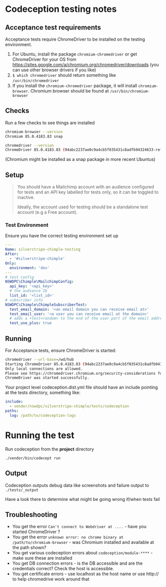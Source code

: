 # Codeception testing notes

## Acceptance test requirements

Acceptance tests require ChromeDriver to be installed on the testing environment.

1. For Ubuntu, install the package ```chromium-chromedriver``` or get ChromeDriver for your OS from https://sites.google.com/a/chromium.org/chromedriver/downloads (you can use other browser drivers if you like)
1. ```$ which chromedriver``` should return something like ```/usr/bin/chromedriver```
1. If you install the ```chromium-chromedriver``` package, it will install ```chromium-browser```. Chromium browser should be found at ```/usr/bin/chromium-browser```

## Checks

Run a few checks to see things are installed

```bash
chromium-browser --version
Chromium 85.0.4183.83 snap

chromedriver --version
ChromeDriver 85.0.4183.83 (94abc2237ae0c9a4cb5f035431c8adfb94324633-refs/branch-heads/4183@{#1658})
```

(Chromium might be installed as a snap package in more recent Ubuntus)

## Setup

> You should have a Mailchimp account with an audience configured for tests and an API key labelled for tests only, so it can be toggled to inactive.
>
> Ideally, the account used for testing should be a standalone test account (e.g a Free account).

### Test Environment

Ensure you have the correct testing environment set up

```yaml
---
Name: silverstripe-chimple-testing
After:
  - '#silverstripe-chimple'
Only:
  environment: 'dev'
---
# test config
NSWDPC\Chimple\MailchimpConfig:
  api_key: '<api_key>'
  # the audience ID
  list_id: '<list_id>'
# subscriber info
NSWDPC\Chimple\ChimpleSubscriberTest:
  test_email_domain: '<an email domain you can receive email at>'
  test_email_user: '<a user you can receive email at the domain>'
  # adds a +test<random> to the end of the user part of the email address
  test_use_plus: true
```

## Running

For Acceptance tests, ensure ChromeDriver is started:

```bash
chromedriver --url-base=/wd/hub
Starting ChromeDriver 85.0.4183.83 (94abc2237ae0c9a4cb5f035431c8adfb94324633-refs/branch-heads/4183@{#1658}) on port 9515
Only local connections are allowed.
Please see https://chromedriver.chromium.org/security-considerations for suggestions on keeping ChromeDriver safe.
ChromeDriver was started successfully.
```

Your project level codeception.dist.yml file should have an include pointing at the tests directory, something like:

```yml
include:
  - vendor/nswdpc/silverstripe-chimple/tests/codeception
paths:
  log: /path/to/codeception-logs
```

# Running the test

Run codeception from the **project** directory
```
./vendor/bin/codecept run
```

## Output

Codeception outputs debug data like screenshots and failure output to `./tests/_output`

Have a look there to determine what might be going wrong if/when tests fail

## Troubleshooting

+ You get the error `Can't connect to Webdriver at ....` - have you started ChromeDriver ?
+ You get the error `unknown error: no chrome binary at /path/to/chromium-browser` - was Chromium installed and available at the path shown?
+ You get various codeception errors about `codeception/module-****` - make sure these are installed
+ You get DB connection errors - is the DB accessible and are the credentials correct? Check the host is accessible.
+ You get certificate errors - use localhost as the host name or use http:// to help chromedrive work around that
